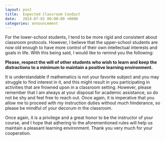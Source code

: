 ```yaml
---
layout: post
title:  Expected Classroom Conduct
date:   2024-07-01 00:00:00 +0000
categories: announcement
---
```


For the lower-school students, I tend to be more rigid and consistent about classroom protocols. However, I believe that the upper-school students are now old enough to have more control of their own intellectual interests and goals in life. With this being said, I would like to remind you the following:

**Please, respect the will of other students who wish to learn and keep the distractions to a minimum to maintain a positive learning environment.**

It is understandable if mathematics is not your favorite subject and you may struggle to find interest in it, and this might result in you participating in activities that are frowned upon in a classroom setting. However, please remember that I am always at your disposal for academic assistance, so do not be shy and feel free to reach out. Once again, it is imperative that you allow me to proceed with my instruction duties without much hinderance, so please be mindful of your decorum in the classroom. 

Once again, it is a privilege and a great honor to be the instructor of your course, and I hope that adhering to the aforementioned rules will help us maintain a pleasant learning environment. Thank you very much for your cooperation.